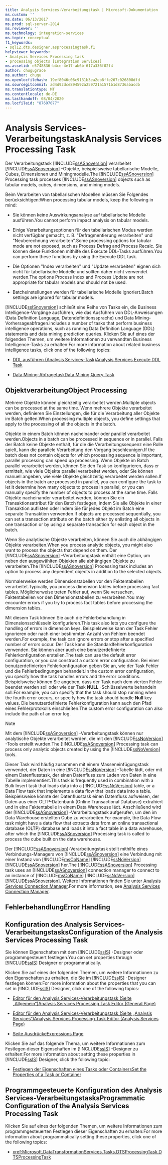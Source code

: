 ```yaml
---
title: Analysis Services-Verarbeitungstask | Microsoft-Dokumentation
ms.custom: ''
ms.date: 06/13/2017
ms.prod: sql-server-2014
ms.reviewer: ''
ms.technology: integration-services
ms.topic: conceptual
f1_keywords:
- sql12.dts.designer.asprocessingtask.f1
helpviewer_keywords:
- Analysis Services Processing task
- processing objects [Integration Services]
ms.assetid: e5748836-b4ce-4e17-ab6b-617a336f02f4
author: chugugrace
ms.author: chugu
ms.openlocfilehash: 19ef8046c06c9131b3ea2eb8ffe267c026808dfd
ms.sourcegitcommit: ad4d92dce894592a259721a1571b1d8736abacdb
ms.translationtype: MT
ms.contentlocale: de-DE
ms.lasthandoff: 08/04/2020
ms.locfileid: "87697077"
---
```

# <a name="analysis-services-processing-task"></a><span data-ttu-id="16fff-102">Analysis Services-Verarbeitungstask</span><span class="sxs-lookup"><span data-stu-id="16fff-102">Analysis Services Processing Task</span></span>
  <span data-ttu-id="16fff-103">Der Verarbeitungstask [!INCLUDE[ssASnoversion](../../includes/ssasnoversion-md.md)] verarbeitet [!INCLUDE[ssASnoversion](../../includes/ssasnoversion-md.md)] -Objekte, beispielsweise tabellarische Modelle, Cubes, Dimensionen und Miningmodelle.</span><span class="sxs-lookup"><span data-stu-id="16fff-103">The [!INCLUDE[ssASnoversion](../../includes/ssasnoversion-md.md)] Processing task processes [!INCLUDE[ssASnoversion](../../includes/ssasnoversion-md.md)] objects such as tabular models, cubes, dimensions, and mining models.</span></span>  
  
 <span data-ttu-id="16fff-104">Beim Verarbeiten von tabellarischen Modellen müssen Sie Folgendes berücksichtigen:</span><span class="sxs-lookup"><span data-stu-id="16fff-104">When processing tabular models, keep the following in mind:</span></span>  
  
-   <span data-ttu-id="16fff-105">Sie können keine Auswirkungsanalyse auf tabellarische Modelle ausführen.</span><span class="sxs-lookup"><span data-stu-id="16fff-105">You cannot perform impact analysis on tabular models.</span></span>  
  
-   <span data-ttu-id="16fff-106">Einige Verarbeitungsoptionen für den tabellarischen Modus werden nicht verfügbar gemacht, z. B. "Defragmentierung verarbeiten" und "Neuberechnung verarbeiten".</span><span class="sxs-lookup"><span data-stu-id="16fff-106">Some processing options for tabular mode are not exposed, such as Process Defrag and Process Recalc.</span></span> <span data-ttu-id="16fff-107">Sie können diese Funktionen mithilfe des Execute DDL-Tasks ausführen.</span><span class="sxs-lookup"><span data-stu-id="16fff-107">You can perform these functions by using the Execute DDL task.</span></span>  
  
-   <span data-ttu-id="16fff-108">Die Optionen "Index verarbeiten" und "Update verarbeiten" eignen sich nicht für tabellarische Modelle und sollten daher nicht verwendet werden.</span><span class="sxs-lookup"><span data-stu-id="16fff-108">The options Process Index and Process Update are not appropriate for tabular models and should not be used.</span></span>  
  
-   <span data-ttu-id="16fff-109">Batcheinstellungen werden für tabellarische Modelle ignoriert.</span><span class="sxs-lookup"><span data-stu-id="16fff-109">Batch settings are ignored for tabular models.</span></span>  
  
 [!INCLUDE[ssISnoversion](../../includes/ssisnoversion-md.md)] <span data-ttu-id="16fff-110">schließt eine Reihe von Tasks ein, die Business Intelligence-Vorgänge ausführen, wie das Ausführen von DDL-Anweisungen (Data Definition Language, Datendefinitionssprache) und Data Mining-Vorhersageabfragen.</span><span class="sxs-lookup"><span data-stu-id="16fff-110">includes a number of tasks that perform business intelligence operations, such as running Data Definition Language (DDL) statements and data mining prediction queries.</span></span> <span data-ttu-id="16fff-111">Klicken Sie auf eines der folgenden Themen, um weitere Informationen zu verwandten Business Intelligence-Tasks zu erhalten:</span><span class="sxs-lookup"><span data-stu-id="16fff-111">For more information about related business intelligence tasks, click one of the following topics:</span></span>  
  
-   [<span data-ttu-id="16fff-112">DDL ausführen (Analysis Services-Task)</span><span class="sxs-lookup"><span data-stu-id="16fff-112">Analysis Services Execute DDL Task</span></span>](analysis-services-execute-ddl-task.md)  
  
-   [<span data-ttu-id="16fff-113">Data Mining-Abfragetask</span><span class="sxs-lookup"><span data-stu-id="16fff-113">Data Mining Query Task</span></span>](data-mining-query-task.md)  
  
## <a name="object-processing"></a><span data-ttu-id="16fff-114">Objektverarbeitung</span><span class="sxs-lookup"><span data-stu-id="16fff-114">Object Processing</span></span>  
 <span data-ttu-id="16fff-115">Mehrere Objekte können gleichzeitig verarbeitet werden.</span><span class="sxs-lookup"><span data-stu-id="16fff-115">Multiple objects can be processed at the same time.</span></span> <span data-ttu-id="16fff-116">Wenn mehrere Objekte verarbeitet werden, definieren Sie Einstellungen, die für die Verarbeitung aller Objekte im Batch gelten.</span><span class="sxs-lookup"><span data-stu-id="16fff-116">When processing multiple objects, you define settings that apply to the processing of all the objects in the batch.</span></span>  
  
 <span data-ttu-id="16fff-117">Objekte in einem Batch können nacheinander oder parallel verarbeitet werden.</span><span class="sxs-lookup"><span data-stu-id="16fff-117">Objects in a batch can be processed in sequence or in parallel.</span></span> <span data-ttu-id="16fff-118">Falls der Batch keine Objekte enthält, für die die Verarbeitungssequenz eine Rolle spielt, kann die parallele Verarbeitung den Vorgang beschleunigen.</span><span class="sxs-lookup"><span data-stu-id="16fff-118">If the batch does not contain objects for which processing sequence is important, parallel processing can speed up processing.</span></span> <span data-ttu-id="16fff-119">Wenn Objekte im Batch parallel verarbeitet werden, können Sie den Task so konfigurieren, dass er ermittelt, wie viele Objekte parallel verarbeitet werden, oder Sie können manuell angeben, wie viele Objekte gleichzeitig verarbeitet werden sollen.</span><span class="sxs-lookup"><span data-stu-id="16fff-119">If objects in the batch are processed in parallel, you can configure the task to let it determine how many objects to process in parallel, or you can manually specify the number of objects to process at the same time.</span></span> <span data-ttu-id="16fff-120">Falls Objekte nacheinander verarbeitet werden, können Sie ein Transaktionsattribut für den Batch festlegen, indem Sie alle Objekte in einer Transaktion auflisten oder indem Sie für jedes Objekt im Batch eine separate Transaktion verwenden.</span><span class="sxs-lookup"><span data-stu-id="16fff-120">If objects are processed sequentially, you can set a transaction attribute on the batch either by enlisting all objects in one transaction or by using a separate transaction for each object in the batch.</span></span>  
  
 <span data-ttu-id="16fff-121">Wenn Sie analytische Objekte verarbeiten, können Sie auch die abhängigen Objekte verarbeiten.</span><span class="sxs-lookup"><span data-stu-id="16fff-121">When you process analytic objects, you might also want to process the objects that depend on them.</span></span> <span data-ttu-id="16fff-122">Der [!INCLUDE[ssASnoversion](../../includes/ssasnoversion-md.md)] -Verarbeitungstask enthält eine Option, um neben den ausgewählten Objekten alle abhängigen Objekte zu verarbeiten.</span><span class="sxs-lookup"><span data-stu-id="16fff-122">The [!INCLUDE[ssASnoversion](../../includes/ssasnoversion-md.md)] Processing task includes an option to process any dependent objects in addition to the selected objects.</span></span>  
  
 <span data-ttu-id="16fff-123">Normalerweise werden Dimensionstabellen vor den Faktentabellen verarbeitet.</span><span class="sxs-lookup"><span data-stu-id="16fff-123">Typically, you process dimension tables before processing fact tables.</span></span> <span data-ttu-id="16fff-124">Möglicherweise treten Fehler auf, wenn Sie versuchen, Faktentabellen vor den Dimensionstabellen zu verarbeiten.</span><span class="sxs-lookup"><span data-stu-id="16fff-124">You may encounter errors if you try to process fact tables before processing the dimension tables.</span></span>  
  
 <span data-ttu-id="16fff-125">Mit diesem Task können Sie auch die Fehlerbehandlung in Dimensionsschlüsseln konfigurieren.</span><span class="sxs-lookup"><span data-stu-id="16fff-125">This task also lets you configure the handling of errors in dimension keys.</span></span> <span data-ttu-id="16fff-126">Beispielsweise kann der Task Fehler ignorieren oder nach einer bestimmten Anzahl von Fehlern beendet werden.</span><span class="sxs-lookup"><span data-stu-id="16fff-126">For example, the task can ignore errors or stop after a specified number of errors occur.</span></span> <span data-ttu-id="16fff-127">Der Task kann die Standardfehlerkonfiguration verwenden. Sie können aber auch eine benutzerdefinierte Fehlerkonfiguration erstellen.</span><span class="sxs-lookup"><span data-stu-id="16fff-127">The task can use the default error configuration, or you can construct a custom error configuration.</span></span> <span data-ttu-id="16fff-128">Bei einer benutzerdefinierten Fehlerkonfiguration geben Sie an, wie der Task Fehler und die Fehlerbedingungen behandelt.</span><span class="sxs-lookup"><span data-stu-id="16fff-128">In the custom error configuration, you specify how the task handles errors and the error conditions.</span></span> <span data-ttu-id="16fff-129">Beispielsweise können Sie angeben, dass der Task nach dem vierten Fehler beendet werden soll oder wie der Task **NULL** -Schlüsselwerte behandeln soll.</span><span class="sxs-lookup"><span data-stu-id="16fff-129">For example, you can specify that the task should stop running when the fourth error occurs, or specify how the task should handle **Null** key values.</span></span> <span data-ttu-id="16fff-130">Die benutzerdefinierte Fehlerkonfiguration kann auch den Pfad eines Fehlerprotokolls einschließen.</span><span class="sxs-lookup"><span data-stu-id="16fff-130">The custom error configuration can also include the path of an error log.</span></span>  
  
> [!NOTE]  
>  <span data-ttu-id="16fff-131">Mit dem [!INCLUDE[ssASnoversion](../../includes/ssasnoversion-md.md)] -Verarbeitungstask können nur analytische Objekte verarbeitet werden, die mit den [!INCLUDE[ssNoVersion](../../includes/ssnoversion-md.md)] -Tools erstellt wurden.</span><span class="sxs-lookup"><span data-stu-id="16fff-131">The [!INCLUDE[ssASnoversion](../../includes/ssasnoversion-md.md)] Processing task can process only analytic objects created by using the [!INCLUDE[ssNoVersion](../../includes/ssnoversion-md.md)] tools.</span></span>  
  
 <span data-ttu-id="16fff-132">Dieser Task wird häufig zusammen mit einem Masseneinfügungstask verwendet, der Daten in eine [!INCLUDE[ssNoVersion](../../includes/ssnoversion-md.md)] -Tabelle lädt, oder mit einem Datenflusstask, der einen Datenfluss zum Laden von Daten in eine Tabelle implementiert.</span><span class="sxs-lookup"><span data-stu-id="16fff-132">This task is frequently used in combination with a Bulk Insert task that loads data into a [!INCLUDE[ssNoVersion](../../includes/ssnoversion-md.md)] table, or a Data Flow task that implements a data flow that loads data into a table.</span></span> <span data-ttu-id="16fff-133">Beispielsweise könnte der Datenflusstask einen Datenfluss aufweisen, der Daten aus einer OLTP-Datenbank (Online Transactional Database) extrahiert und in eine Faktentabelle in einem Data Warehouse lädt. Anschließend wird der [!INCLUDE[ssASnoversion](../../includes/ssasnoversion-md.md)] -Verarbeitungstask aufgerufen, um den im Data Warehouse erstellten Cube zu verarbeiten.</span><span class="sxs-lookup"><span data-stu-id="16fff-133">For example, the Data Flow task might have a data flow that extracts data from an online transactional database (OLTP) database and loads it into a fact table in a data warehouse, after which the [!INCLUDE[ssASnoversion](../../includes/ssasnoversion-md.md)] Processing task is called to process the cube built on the data warehouse.</span></span>  
  
 <span data-ttu-id="16fff-134">Der [!INCLUDE[ssASnoversion](../../includes/ssasnoversion-md.md)]-Verarbeitungstask stellt mithilfe eines Verbindungs-Managers von [!INCLUDE[ssASnoversion](../../includes/ssasnoversion-md.md)] eine Verbindung mit einer Instanz von [!INCLUDE[msCoName](../../includes/msconame-md.md)] [!INCLUDE[ssNoVersion](../../includes/ssnoversion-md.md)] [!INCLUDE[ssASnoversion](../../includes/ssasnoversion-md.md)] her.</span><span class="sxs-lookup"><span data-stu-id="16fff-134">The [!INCLUDE[ssASnoversion](../../includes/ssasnoversion-md.md)] Processing task uses an [!INCLUDE[ssASnoversion](../../includes/ssasnoversion-md.md)] connection manager to connect to an instance of [!INCLUDE[msCoName](../../includes/msconame-md.md)] [!INCLUDE[ssNoVersion](../../includes/ssnoversion-md.md)] [!INCLUDE[ssASnoversion](../../includes/ssasnoversion-md.md)].</span></span> <span data-ttu-id="16fff-135">Weitere Informationen finden Sie unter [Analysis Services Connection Manager](../connection-manager/analysis-services-connection-manager.md).</span><span class="sxs-lookup"><span data-stu-id="16fff-135">For more information, see [Analysis Services Connection Manager](../connection-manager/analysis-services-connection-manager.md).</span></span>  
  
## <a name="error-handling"></a><span data-ttu-id="16fff-136">Fehlerbehandlung</span><span class="sxs-lookup"><span data-stu-id="16fff-136">Error Handling</span></span>  
  
## <a name="configuration-of-the-analysis-services-processing-task"></a><span data-ttu-id="16fff-137">Konfiguration des Analysis Services-Verarbeitungstasks</span><span class="sxs-lookup"><span data-stu-id="16fff-137">Configuration of the Analysis Services Processing Task</span></span>  
 <span data-ttu-id="16fff-138">Sie können Eigenschaften mit dem [!INCLUDE[ssIS](../../includes/ssis-md.md)] -Designer oder programmgesteuert festlegen.</span><span class="sxs-lookup"><span data-stu-id="16fff-138">You can set properties through [!INCLUDE[ssIS](../../includes/ssis-md.md)] Designer or programmatically.</span></span>  
  
 <span data-ttu-id="16fff-139">Klicken Sie auf eines der folgenden Themen, um weitere Informationen zu den Eigenschaften zu erhalten, die Sie im [!INCLUDE[ssIS](../../includes/ssis-md.md)] -Designer festlegen können:</span><span class="sxs-lookup"><span data-stu-id="16fff-139">For more information about the properties that you can set in [!INCLUDE[ssIS](../../includes/ssis-md.md)] Designer, click one of the following topics:</span></span>  
  
-   [<span data-ttu-id="16fff-140">Editor für den Analysis Services-Verarbeitungstask &#40;Seite „Allgemein“&#41;</span><span class="sxs-lookup"><span data-stu-id="16fff-140">Analysis Services Processing Task Editor &#40;General Page&#41;</span></span>](../general-page-of-integration-services-designers-options.md)  
  
-   [<span data-ttu-id="16fff-141">Editor für den Analysis Services-Verarbeitungstask &#40;Seite „Analysis Services“&#41;</span><span class="sxs-lookup"><span data-stu-id="16fff-141">Analysis Services Processing Task Editor &#40;Analysis Services Page&#41;</span></span>](../analysis-services-processing-task-editor-analysis-services-page.md)  
  
-   [<span data-ttu-id="16fff-142">Seite Ausdrücke</span><span class="sxs-lookup"><span data-stu-id="16fff-142">Expressions Page</span></span>](../expressions/expressions-page.md)  
  
 <span data-ttu-id="16fff-143">Klicken Sie auf das folgende Thema, um weitere Informationen zum Festlegen dieser Eigenschaften im [!INCLUDE[ssIS](../../includes/ssis-md.md)] -Designer zu erhalten:</span><span class="sxs-lookup"><span data-stu-id="16fff-143">For more information about setting these properties in [!INCLUDE[ssIS](../../includes/ssis-md.md)] Designer, click the following topic:</span></span>  
  
-   [<span data-ttu-id="16fff-144">Festlegen der Eigenschaften eines Tasks oder Containers</span><span class="sxs-lookup"><span data-stu-id="16fff-144">Set the Properties of a Task or Container</span></span>](../set-the-properties-of-a-task-or-container.md)  
  
## <a name="programmatic-configuration-of-the-analysis-services-processing-task"></a><span data-ttu-id="16fff-145">Programmgesteuerte Konfiguration des Analysis Services-Verarbeitungstasks</span><span class="sxs-lookup"><span data-stu-id="16fff-145">Programmatic Configuration of the Analysis Services Processing Task</span></span>  
 <span data-ttu-id="16fff-146">Klicken Sie auf eines der folgenden Themen, um weitere Informationen zum programmgesteuerten Festlegen dieser Eigenschaften zu erhalten:</span><span class="sxs-lookup"><span data-stu-id="16fff-146">For more information about programmatically setting these properties, click one of the following topics:</span></span>  
  
-   <xref:Microsoft.DataTransformationServices.Tasks.DTSProcessingTask.DTSProcessingTask>  
  
  
